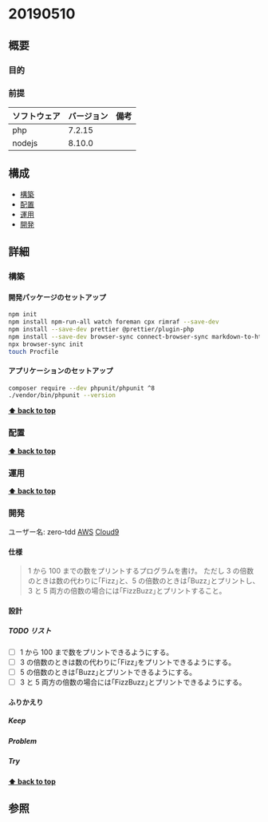 # 20190510
## 概要

### 目的

### 前提

| ソフトウェア   | バージョン | 備考 |
| :------------- | :--------- | :--- |
| php            | 7.2.15      |      |
| nodejs         | 8.10.0     |      |

## 構成

- [構築](#構築)
- [配置](#配置)
- [運用](#運用)
- [開発](#開発)

## 詳細

### 構築

#### 開発パッケージのセットアップ

```bash
npm init
npm install npm-run-all watch foreman cpx rimraf --save-dev
npm install --save-dev prettier @prettier/plugin-php
npm install --save-dev browser-sync connect-browser-sync markdown-to-html
npx browser-sync init
touch Procfile
```

#### アプリケーションのセットアップ

```bash
composer require --dev phpunit/phpunit ^8
./vendor/bin/phpunit --version
```

**[⬆ back to top](#構成)**

### 配置

**[⬆ back to top](#構成)**

### 運用

**[⬆ back to top](#構成)**

### 開発

ユーザー名: zero-tdd
[AWS]( https://hiroshima-arc.signin.aws.amazon.com/console)
[Cloud9](https://ap-northeast-1.console.aws.amazon.com/cloud9/ide/8303dea7388a40018c1fa92c976b2824)

#### 仕様

> 1 から 100 までの数をプリントするプログラムを書け。
> ただし 3 の倍数のときは数の代わりに｢Fizz｣と、5 の倍数のときは｢Buzz｣とプリントし、3 と 5 両方の倍数の場合には｢FizzBuzz｣とプリントすること。

#### 設計

##### TODO リスト

- [ ] 1 から 100 まで数をプリントできるようにする。
- [ ] 3 の倍数のときは数の代わりに｢Fizz｣をプリントできるようにする。
- [ ] 5 の倍数のときは｢Buzz｣とプリントできるようにする。
- [ ] 3 と 5 両方の倍数の場合には｢FizzBuzz｣とプリントできるようにする。

#### ふりかえり

##### Keep

##### Problem

##### Try

**[⬆ back to top](#構成)**

## 参照
